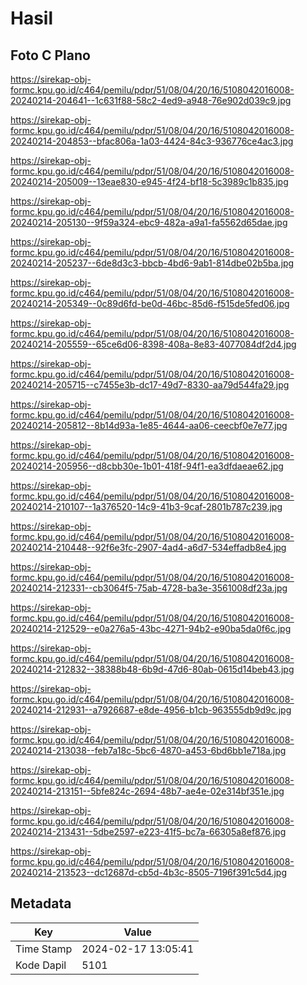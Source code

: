 # Hasil

## Foto C Plano

https://sirekap-obj-formc.kpu.go.id/c464/pemilu/pdpr/51/08/04/20/16/5108042016008-20240214-204641--1c631f88-58c2-4ed9-a948-76e902d039c9.jpg

https://sirekap-obj-formc.kpu.go.id/c464/pemilu/pdpr/51/08/04/20/16/5108042016008-20240214-204853--bfac806a-1a03-4424-84c3-936776ce4ac3.jpg

https://sirekap-obj-formc.kpu.go.id/c464/pemilu/pdpr/51/08/04/20/16/5108042016008-20240214-205009--13eae830-e945-4f24-bf18-5c3989c1b835.jpg

https://sirekap-obj-formc.kpu.go.id/c464/pemilu/pdpr/51/08/04/20/16/5108042016008-20240214-205130--9f59a324-ebc9-482a-a9a1-fa5562d65dae.jpg

https://sirekap-obj-formc.kpu.go.id/c464/pemilu/pdpr/51/08/04/20/16/5108042016008-20240214-205237--6de8d3c3-bbcb-4bd6-9ab1-814dbe02b5ba.jpg

https://sirekap-obj-formc.kpu.go.id/c464/pemilu/pdpr/51/08/04/20/16/5108042016008-20240214-205349--0c89d6fd-be0d-46bc-85d6-f515de5fed06.jpg

https://sirekap-obj-formc.kpu.go.id/c464/pemilu/pdpr/51/08/04/20/16/5108042016008-20240214-205559--65ce6d06-8398-408a-8e83-4077084df2d4.jpg

https://sirekap-obj-formc.kpu.go.id/c464/pemilu/pdpr/51/08/04/20/16/5108042016008-20240214-205715--c7455e3b-dc17-49d7-8330-aa79d544fa29.jpg

https://sirekap-obj-formc.kpu.go.id/c464/pemilu/pdpr/51/08/04/20/16/5108042016008-20240214-205812--8b14d93a-1e85-4644-aa06-ceecbf0e7e77.jpg

https://sirekap-obj-formc.kpu.go.id/c464/pemilu/pdpr/51/08/04/20/16/5108042016008-20240214-205956--d8cbb30e-1b01-418f-94f1-ea3dfdaeae62.jpg

https://sirekap-obj-formc.kpu.go.id/c464/pemilu/pdpr/51/08/04/20/16/5108042016008-20240214-210107--1a376520-14c9-41b3-9caf-2801b787c239.jpg

https://sirekap-obj-formc.kpu.go.id/c464/pemilu/pdpr/51/08/04/20/16/5108042016008-20240214-210448--92f6e3fc-2907-4ad4-a6d7-534effadb8e4.jpg

https://sirekap-obj-formc.kpu.go.id/c464/pemilu/pdpr/51/08/04/20/16/5108042016008-20240214-212331--cb3064f5-75ab-4728-ba3e-3561008df23a.jpg

https://sirekap-obj-formc.kpu.go.id/c464/pemilu/pdpr/51/08/04/20/16/5108042016008-20240214-212529--e0a276a5-43bc-4271-94b2-e90ba5da0f6c.jpg

https://sirekap-obj-formc.kpu.go.id/c464/pemilu/pdpr/51/08/04/20/16/5108042016008-20240214-212832--38388b48-6b9d-47d6-80ab-0615d14beb43.jpg

https://sirekap-obj-formc.kpu.go.id/c464/pemilu/pdpr/51/08/04/20/16/5108042016008-20240214-212931--a7926687-e8de-4956-b1cb-963555db9d9c.jpg

https://sirekap-obj-formc.kpu.go.id/c464/pemilu/pdpr/51/08/04/20/16/5108042016008-20240214-213038--feb7a18c-5bc6-4870-a453-6bd6bb1e718a.jpg

https://sirekap-obj-formc.kpu.go.id/c464/pemilu/pdpr/51/08/04/20/16/5108042016008-20240214-213151--5bfe824c-2694-48b7-ae4e-02e314bf351e.jpg

https://sirekap-obj-formc.kpu.go.id/c464/pemilu/pdpr/51/08/04/20/16/5108042016008-20240214-213431--5dbe2597-e223-41f5-bc7a-66305a8ef876.jpg

https://sirekap-obj-formc.kpu.go.id/c464/pemilu/pdpr/51/08/04/20/16/5108042016008-20240214-213523--dc12687d-cb5d-4b3c-8505-7196f391c5d4.jpg


## Metadata

| Key        | Value               |
| ---------- | ------------------- |
| Time Stamp | 2024-02-17 13:05:41 |
| Kode Dapil | 5101                |



